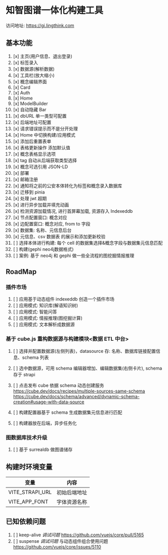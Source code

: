 # 知智图谱一体化构建工具

访问地址: https://gi.lingthink.com

## 基本功能

1. [x] 主页(用户信息、退出登录)
2. [x] 标签录入
3. [x] 数据源(解析数据)
4. [x] 工具栏(放大缩小)
5. [x] 概念编辑界面
6. [x] Card
7. [x] Auth
8. [x] Home
9. [x] ModelBuilder
10. [x] 自动隐藏 Bar
11. [x] dbURL 单一类型可配置
12. [x] 后端地址可配置
13. [x] 请求错误提示而不是分开处理
14. [x] Home 中切换构建/应用模式
15. [x] 添加后重置表单
16. [x] 表格更新操作 添加默认值
17. [x] 概念表格显示选项
18. [x] tag 自动从后端获取类型选择
19. [x] 概念可选引用 JSON-LD
20. [x] 部署
21. [x] 邮箱注册
22. [x] 通知将之前的公安本体转化为标签和概念录入数据库
23. [x] 迁移到 pinia
24. [x] 处理 jwt 超期
25. [x] 进行异步加载并填充动画
26. [x] 检测资源加载情况, 进行首屏幕加载, 资源存入 Indexeddb
27. [x] 节点配置窗口: 概念对应
28. [x] 边配置窗口: 概念对应, from to 字段
29. [x] 数据集: 名称、元信息后台
30. [x] 元信息、csv 数据表 的展示和添加更新校验
31. [ ] 选择本体进行构建: 每个 cell 的数据集选择&概念字段与数据集元信息匹配
32. [ ] 构建(gephi neo4j数据格式)
35. [ ] 案例: 基于 neo4j 和 gephi 做一些全流程的图挖掘情报推理

## RoadMap

### 插件市场

1. [ ] 应用基于动态组件 indexeddb 创造一个插件市场
2. [ ] 应用模式: 知识库(解语知识树)
3. [ ] 应用模式: 智能问答
4. [ ] 应用模式: 情报推理(图挖掘计算)
5. [ ] 应用模式: 文本解析成数据源

### 基于 cube.js 重构数据源与构建模块<数据 ETL 中台>

1. [ ] 选择并配置数据源(左侧列表)，datasource 存: 名称、数据库链接配置信息、schema 列表

2. [ ] 选中数据源，可用 schema 编辑器增加、编辑数据集(右侧卡片), schema 存于 strapi

3. [ ] 点击发布 cube 依据 schema 动态创建服务 https://cube.dev/docs/recipes/multiple-sources-same-schema https://cube.dev/docs/schema/advanced/dynamic-schema-creation#usage-with-data-source

4. [ ] 构建配置器基于 schema 生成数据集元信息进行匹配

5. [ ] 构建器放在后端，异步任务化

### 图数据库技术升级

1. [ ] 基于 surrealdb 做图谱储存

## 构建时环境变量

| 变量            | 内容         |
| --------------- | ------------ |
| VITE_STRAPI_URL | 初始后端地址 |
| VITE_APP_FONT   | 字体资源名称 |

## 已知依赖问题

1. [ ] keep-alive _调试问题_ https://github.com/vuejs/core/pull/5165
2. [ ] suspense _调试问题_ 与动态组件组合使用问题 https://github.com/vuejs/core/issues/5110
